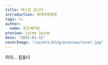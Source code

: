 ```yaml
---
title: 테스트 입니다.
introduction: 헤에에에에엥
tags: ts 
author:
  name: 로즈베리온
preview: Lorem Ipsum
date: "2025-01-12"
coverImage: "/assets/blog/preview/cover.jpg"
---
```


하아... 힘들다
